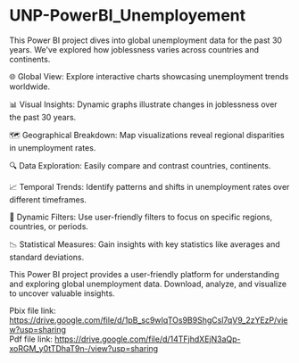 # UNP-PowerBI_Unemployement

This Power BI project dives into global unemployment data for the past 30 years. 
We've explored how joblessness varies across countries and continents.

🌐 Global View: Explore interactive charts showcasing unemployment trends worldwide.

📊 Visual Insights: Dynamic graphs illustrate changes in joblessness over the past 30 years.

🗺️ Geographical Breakdown: Map visualizations reveal regional disparities in unemployment rates.

🔍 Data Exploration: Easily compare and contrast countries, continents.

📈 Temporal Trends: Identify patterns and shifts in unemployment rates over different timeframes.

🔄 Dynamic Filters: Use user-friendly filters to focus on specific regions, countries, or periods.

📉 Statistical Measures: Gain insights with key statistics like averages and standard deviations.

This Power BI project provides a user-friendly platform for understanding and exploring global unemployment data.
Download, analyze, and visualize to uncover valuable insights.


Pbix file link: https://drive.google.com/file/d/1pB_sc9wIqTOs9B9ShgCsl7qV9_2zYEzP/view?usp=sharing  
Pdf file link:  https://drive.google.com/file/d/14TFjhdXEjN3aQp-xoRGM_y0tTDhaT9n-/view?usp=sharing
